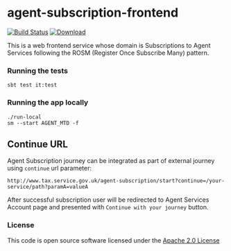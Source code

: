 # agent-subscription-frontend

[![Build Status](https://travis-ci.org/hmrc/agent-subscription-frontend.svg)](https://travis-ci.org/hmrc/agent-subscription-frontend) [ ![Download](https://api.bintray.com/packages/hmrc/releases/agent-subscription-frontend/images/download.svg) ](https://bintray.com/hmrc/releases/agent-subscription-frontend/_latestVersion)

This is a web frontend service whose domain is Subscriptions to Agent Services 
following the ROSM (Register Once Subscribe Many) pattern.


### Running the tests

    sbt test it:test


### Running the app locally

    ./run-local
    sm --start AGENT_MTD -f
    
## Continue URL

Agent Subscription journey can be integrated as part of external journey using `continue` url
parameter:
```
http://www.tax.service.gov.uk/agent-subscription/start?continue=/your-service/path?paramA=valueA
```
After successful subscription user will be redirected to Agent Services Account page and presented with `Continue with your journey` button.


### License

This code is open source software licensed under the [Apache 2.0 License]("http://www.apache.org/licenses/LICENSE-2.0.html")
